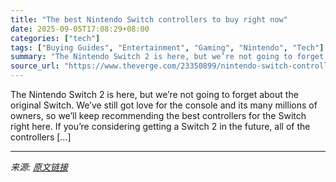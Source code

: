 ```yaml
---
title: "The best Nintendo Switch controllers to buy right now"
date: 2025-09-05T17:08:29+08:00
categories: ["tech"]
tags: ["Buying Guides", "Entertainment", "Gaming", "Nintendo", "Tech"]
summary: "The Nintendo Switch 2 is here, but we’re not going to forget about the original Switch. We’ve still got love for the console and its many millions of owners, so we’ll keep recommending the best contro"
source_url: "https://www.theverge.com/23350899/nintendo-switch-controllers-best-wireless-joy-con-gamepad"
---
```


The Nintendo Switch 2 is here, but we’re not going to forget about the original Switch. We’ve still got love for the console and its many millions of owners, so we’ll keep recommending the best controllers for the Switch right here. If you’re considering getting a Switch 2 in the future, all of the controllers [&#8230;]

---

*来源: [原文链接](https://www.theverge.com/23350899/nintendo-switch-controllers-best-wireless-joy-con-gamepad)*
